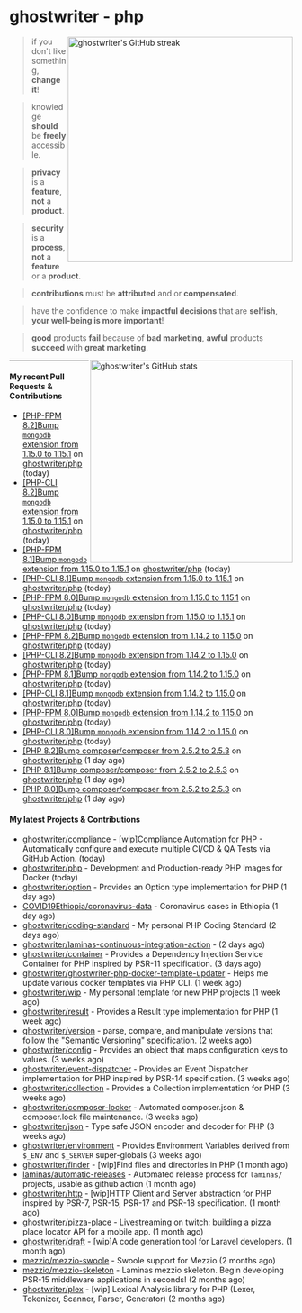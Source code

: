 # ghostwriter - php

<img alt="ghostwriter's GitHub streak" width="400px" align="right" src="https://github-readme-streak-stats.herokuapp.com/?cache_seconds=1800&user=ghostwriter">

> if you don't like something, **change it**!

> knowledge **should** be **freely** accessible.

> **privacy** is a **feature**, **not** a **product**.

> **security** is a **process**, **not** a **feature** or a **product**.

> **contributions** must be **attributed** and or **compensated**.

> have the confidence to make **impactful decisions** that are **selfish**, **your well-being is more important**!

> **good** products **fail** because of **bad marketing**, **awful** products **succeed** with **great marketing**.

<img alt="ghostwriter's GitHub stats" width="360px" align="right" src="https://github-readme-stats.vercel.app/api?cache_seconds=1800&username=ghostwriter&show_icons=true&count_private=true&hide_title=true&hide_rank=true&icon_color=333">

---

#### My recent Pull Requests & Contributions

- [[PHP-FPM 8.2]Bump `mongodb` extension from 1.15.0 to 1.15.1](https://github.com/ghostwriter/php/pull/294) on [ghostwriter/php](https://github.com/ghostwriter/php) (today)
- [[PHP-CLI 8.2]Bump `mongodb` extension from 1.15.0 to 1.15.1](https://github.com/ghostwriter/php/pull/293) on [ghostwriter/php](https://github.com/ghostwriter/php) (today)
- [[PHP-FPM 8.1]Bump `mongodb` extension from 1.15.0 to 1.15.1](https://github.com/ghostwriter/php/pull/292) on [ghostwriter/php](https://github.com/ghostwriter/php) (today)
- [[PHP-CLI 8.1]Bump `mongodb` extension from 1.15.0 to 1.15.1](https://github.com/ghostwriter/php/pull/291) on [ghostwriter/php](https://github.com/ghostwriter/php) (today)
- [[PHP-FPM 8.0]Bump `mongodb` extension from 1.15.0 to 1.15.1](https://github.com/ghostwriter/php/pull/290) on [ghostwriter/php](https://github.com/ghostwriter/php) (today)
- [[PHP-CLI 8.0]Bump `mongodb` extension from 1.15.0 to 1.15.1](https://github.com/ghostwriter/php/pull/289) on [ghostwriter/php](https://github.com/ghostwriter/php) (today)
- [[PHP-FPM 8.2]Bump `mongodb` extension from 1.14.2 to 1.15.0](https://github.com/ghostwriter/php/pull/288) on [ghostwriter/php](https://github.com/ghostwriter/php) (today)
- [[PHP-CLI 8.2]Bump `mongodb` extension from 1.14.2 to 1.15.0](https://github.com/ghostwriter/php/pull/287) on [ghostwriter/php](https://github.com/ghostwriter/php) (today)
- [[PHP-FPM 8.1]Bump `mongodb` extension from 1.14.2 to 1.15.0](https://github.com/ghostwriter/php/pull/286) on [ghostwriter/php](https://github.com/ghostwriter/php) (today)
- [[PHP-CLI 8.1]Bump `mongodb` extension from 1.14.2 to 1.15.0](https://github.com/ghostwriter/php/pull/285) on [ghostwriter/php](https://github.com/ghostwriter/php) (today)
- [[PHP-FPM 8.0]Bump `mongodb` extension from 1.14.2 to 1.15.0](https://github.com/ghostwriter/php/pull/284) on [ghostwriter/php](https://github.com/ghostwriter/php) (today)
- [[PHP-CLI 8.0]Bump `mongodb` extension from 1.14.2 to 1.15.0](https://github.com/ghostwriter/php/pull/283) on [ghostwriter/php](https://github.com/ghostwriter/php) (today)
- [[PHP 8.2]Bump composer/composer from 2.5.2 to 2.5.3](https://github.com/ghostwriter/php/pull/282) on [ghostwriter/php](https://github.com/ghostwriter/php) (1 day ago)
- [[PHP 8.1]Bump composer/composer from 2.5.2 to 2.5.3](https://github.com/ghostwriter/php/pull/281) on [ghostwriter/php](https://github.com/ghostwriter/php) (1 day ago)
- [[PHP 8.0]Bump composer/composer from 2.5.2 to 2.5.3](https://github.com/ghostwriter/php/pull/280) on [ghostwriter/php](https://github.com/ghostwriter/php) (1 day ago)

#### My latest Projects & Contributions

- [ghostwriter/compliance](https://github.com/ghostwriter/compliance) - [wip]Compliance Automation for PHP - Automatically configure and execute multiple CI/CD &amp; QA Tests via GitHub Action. (today)
- [ghostwriter/php](https://github.com/ghostwriter/php) - Development and Production-ready PHP Images for Docker (today)
- [ghostwriter/option](https://github.com/ghostwriter/option) - Provides an Option type implementation for PHP (1 day ago)
- [COVID19Ethiopia/coronavirus-data](https://github.com/COVID19Ethiopia/coronavirus-data) - Coronavirus cases in Ethiopia (1 day ago)
- [ghostwriter/coding-standard](https://github.com/ghostwriter/coding-standard) - My personal PHP Coding Standard (2 days ago)
- [ghostwriter/laminas-continuous-integration-action](https://github.com/ghostwriter/laminas-continuous-integration-action) -  (2 days ago)
- [ghostwriter/container](https://github.com/ghostwriter/container) - Provides a Dependency Injection Service Container for PHP inspired by PSR-11 specification. (3 days ago)
- [ghostwriter/ghostwriter-php-docker-template-updater](https://github.com/ghostwriter/ghostwriter-php-docker-template-updater) - Helps me update various docker templates via PHP CLI. (1 week ago)
- [ghostwriter/wip](https://github.com/ghostwriter/wip) - My personal template for new PHP projects (1 week ago)
- [ghostwriter/result](https://github.com/ghostwriter/result) - Provides a Result type implementation for PHP (1 week ago)
- [ghostwriter/version](https://github.com/ghostwriter/version) - parse, compare, and manipulate versions that follow the &#34;Semantic Versioning&#34; specification. (2 weeks ago)
- [ghostwriter/config](https://github.com/ghostwriter/config) - Provides an object that maps configuration keys to values. (3 weeks ago)
- [ghostwriter/event-dispatcher](https://github.com/ghostwriter/event-dispatcher) - Provides an Event Dispatcher implementation for PHP inspired by PSR-14 specification. (3 weeks ago)
- [ghostwriter/collection](https://github.com/ghostwriter/collection) - Provides a Collection implementation for PHP (3 weeks ago)
- [ghostwriter/composer-locker](https://github.com/ghostwriter/composer-locker) - Automated composer.json &amp; composer.lock file maintenance. (3 weeks ago)
- [ghostwriter/json](https://github.com/ghostwriter/json) - Type safe JSON encoder and decoder for PHP (3 weeks ago)
- [ghostwriter/environment](https://github.com/ghostwriter/environment) - Provides Environment Variables derived from `$_ENV` and `$_SERVER` super-globals (3 weeks ago)
- [ghostwriter/finder](https://github.com/ghostwriter/finder) - [wip]Find files and directories in PHP (1 month ago)
- [laminas/automatic-releases](https://github.com/laminas/automatic-releases) - Automated release process for `laminas/` projects, usable as github action (1 month ago)
- [ghostwriter/http](https://github.com/ghostwriter/http) - [wip]HTTP Client and Server abstraction for PHP inspired by PSR-7, PSR-15, PSR-17 and PSR-18 specification. (1 month ago)
- [ghostwriter/pizza-place](https://github.com/ghostwriter/pizza-place) - Livestreaming on twitch: building a pizza place locator API for a mobile app. (1 month ago)
- [ghostwriter/draft](https://github.com/ghostwriter/draft) - [wip]A code generation tool for Laravel developers. (1 month ago)
- [mezzio/mezzio-swoole](https://github.com/mezzio/mezzio-swoole) - Swoole support for Mezzio (2 months ago)
- [mezzio/mezzio-skeleton](https://github.com/mezzio/mezzio-skeleton) - Laminas mezzio skeleton. Begin developing PSR-15 middleware applications in seconds! (2 months ago)
- [ghostwriter/plex](https://github.com/ghostwriter/plex) - [wip] Lexical Analysis library for PHP (Lexer, Tokenizer, Scanner, Parser, Generator) (2 months ago)
